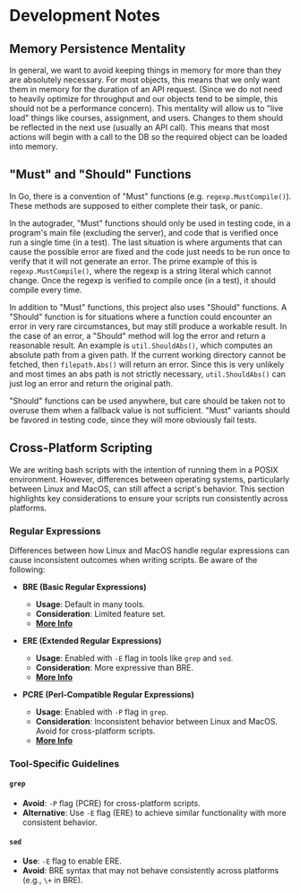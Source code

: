 # Development Notes

## Memory Persistence Mentality

In general, we want to avoid keeping things in memory for more than they are absolutely necessary.
For most objects, this means that we only want them in memory for the duration of an API request.
(Since we do not need to heavily optimize for throughput and our objects tend to be simple,
this should not be a performance concern).
This mentality will allow us to "live load" things like courses, assignment, and users.
Changes to them should be reflected in the next use (usually an API call).
This means that most actions will begin with a call to the DB so the required object can be loaded into memory.

## "Must" and "Should" Functions

In Go, there is a convention of "Must" functions (e.g. `regexp.MustCompile()`).
These methods are supposed to either complete their task, or panic.

In the autograder, "Must" functions should only be used in testing code,
in a program's main file (excluding the server),
and code that is verified once run a single time (in a test).
The last situation is where arguments that can cause the possible error are fixed
and the code just needs to be run once to verify that it will not generate an error.
The prime example of this is `regexp.MustCompile()`, where the regexp is a string literal which cannot change.
Once the regexp is verified to compile once (in a test), it should compile every time.

In addition to "Must" functions, this project also uses "Should" functions.
A "Should" function is for situations where a function could encounter an error in very rare circumstances,
but may still produce a workable result.
In the case of an error, a "Should" method will log the error and return a reasonable result.
An example is `util.ShouldAbs()`, which computes an absolute path from a given path.
If the current working directory cannot be fetched, then `filepath.Abs()` will  return an error.
Since this is very unlikely and most times an abs path is not strictly necessary,
`util.ShouldAbs()` can just log an error and return the original path.

"Should" functions can be used anywhere,
but care should be taken not to overuse them when a fallback value is not sufficient.
"Must" variants should be favored in testing code, since they will more obviously fail tests.

## Cross-Platform Scripting

We are writing bash scripts with the intention of running them in a POSIX environment.
However, differences between operating systems, particularly between Linux and MacOS,
can still affect a script's behavior. 
This section highlights key considerations to ensure your scripts run consistently across platforms.

### Regular Expressions
Differences between how Linux and MacOS handle regular expressions can cause inconsistent outcomes when writing scripts.
Be aware of the following:

- **BRE (Basic Regular Expressions)**
  - **Usage**: Default in many tools.
  - **Consideration**: Limited feature set.
  - **[More Info](https://en.wikibooks.org/wiki/Regular_Expressions/Basic_Regular_Expressions)**

- **ERE (Extended Regular Expressions)**
  - **Usage**: Enabled with `-E` flag in tools like `grep` and `sed`.
  - **Consideration**: More expressive than BRE.
  - **[More Info](https://en.wikibooks.org/wiki/Regular_Expressions/POSIX-Extended_Regular_Expressions)**

- **PCRE (Perl-Compatible Regular Expressions)**
  - **Usage**: Enabled with `-P` flag in `grep`.
  - **Consideration**: Inconsistent behavior between Linux and MacOS. Avoid for cross-platform scripts.
  - **[More Info](https://en.wikibooks.org/wiki/Regular_Expressions/Perl-Compatible_Regular_Expressions)**

### Tool-Specific Guidelines

#### `grep`
- **Avoid**: `-P` flag (PCRE) for cross-platform scripts.
- **Alternative**: Use `-E` flag (ERE) to achieve similar functionality with more consistent behavior.

#### `sed`
- **Use**: `-E` flag to enable ERE.
- **Avoid**: BRE syntax that may not behave consistently across platforms (e.g., `\+` in BRE).